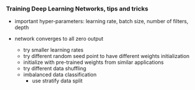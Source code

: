 ### Training Deep Learning Networks, tips and tricks



* important hyper-parameters: learning rate, batch size, number of filters, depth
* network converges to all zero output
  - try smaller learning rates
  - try different random seed point to have different weights initialization
  - initialize with pre-trained weights from similar applications
  - try different data shuffling
  
  * imbalanced data classification
    - use stratify data split
    
  
  
  
